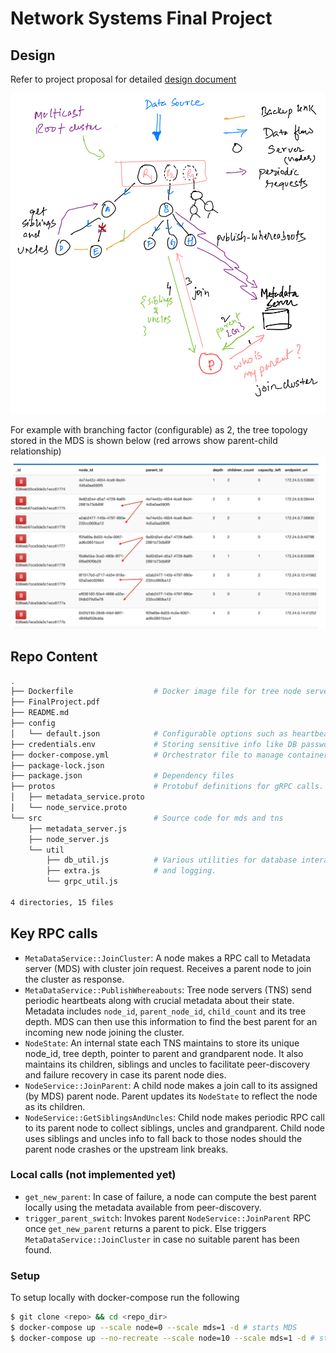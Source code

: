 # Network Systems Final Project

## Design

Refer to project proposal for detailed [design document](doc/FinalProject.pdf)

![Design Overview](doc/img/design.png)

For example with branching factor (configurable) as 2, the tree topology stored in the MDS is shown below (red arrows show parent-child relationship)
![Tree topology](doc/img/tree.png)

## Repo Content
```bash
.
├── Dockerfile                  # Docker image file for tree node servers (tns) and metadata server (mds)
├── FinalProject.pdf
├── README.md
├── config
│   └── default.json            # Configurable options such as heartbeat frequency, host configs etc for tns/mds
├── credentials.env             # Storing sensitive info like DB password for building docker images
├── docker-compose.yml          # Orchestrator file to manage container life-cycle.
├── package-lock.json           
├── package.json                # Dependency files
├── protos                      # Protobuf definitions for gRPC calls.
│   ├── metadata_service.proto
│   └── node_service.proto
└── src                         # Source code for mds and tns
    ├── metadata_server.js
    ├── node_server.js
    └── util
        ├── db_util.js          # Various utilities for database interaction, grpc client and server communication
        ├── extra.js            # and logging.
        └── grpc_util.js

4 directories, 15 files

```

## Key RPC calls
* `MetaDataService::JoinCluster`: A node makes a RPC call to Metadata server (MDS) with cluster join request. Receives a parent node to join the cluster as response.
* `MetaDataService::PublishWhereabouts`: Tree node servers (TNS) send periodic heartbeats along with crucial metadata about their state. Metadata includes `node_id`, `parent_node_id`, `child_count` and its tree depth. MDS can then use this information to find the best parent for an incoming new node joining the cluster.
* `NodeState`: An internal state each TNS maintains to store its unique node_id, tree depth, pointer to parent and grandparent node. It also maintains its children, siblings and uncles to facilitate peer-discovery and failure recovery in case its parent node dies. 
* `NodeService::JoinParent`: A child node makes a join call to its assigned (by MDS) parent node. Parent updates its `NodeState` to reflect the node as its children.
* `NodeService::GetSiblingsAndUncles`: Child node makes periodic RPC call to its parent node to collect siblings, uncles and grandparent. Child node uses siblings and uncles info to fall back to those nodes should the parent node crashes or the upstream link breaks.

### Local calls (not implemented yet)
* `get_new_parent`: In case of failure, a node can compute the best parent locally using the metadata available from peer-discovery.
* `trigger_parent_switch`: Invokes parent `NodeService::JoinParent` RPC once `get_new_parent` returns a parent to pick. Else triggers `MetaDataService::JoinCluster` in case no suitable parent has been found.

### Setup
To setup locally with docker-compose run the following
```bash
$ git clone <repo> && cd <repo_dir>
$ docker-compose up --scale node=0 --scale mds=1 -d # starts MDS
$ docker-compose up --no-recreate --scale node=10 --scale mds=1 -d # starts a cluster of 10 tree node servers as per tree topology.
```
